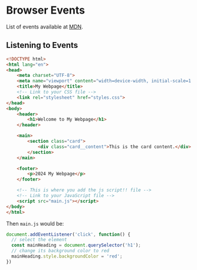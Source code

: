 # Browser Events

List of events available at [MDN](https://developer.mozilla.org/en-US/docs/Web/Events).

## Listening to Events

```html
<!DOCTYPE html>
<html lang="en">
<head>
    <meta charset="UTF-8">
    <meta name="viewport" content="width=device-width, initial-scale=1.0">
    <title>My Webpage</title>
    <!-- Link to your CSS file -->
    <link rel="stylesheet" href="styles.css">
</head>
<body>
    <header>
        <h1>Welcome to My Webpage</h1>
    </header>

    <main>
        <section class="card">
            <div class="card__content">This is the card content.</div>
        </section>
    </main>

    <footer>
        <p>2024 My Webpage</p>
    </footer>

    <!-- This is where you add the js script!! file -->
    <!-- Link to your JavaScript file -->
    <script src="main.js"></script>
</body>
</html>

```

Then `main.js` would be:

```js
document.addEventListener('click', function() {
  // select the element
  const mainHeading = document.querySelector('h1');
  // change its background color to red
  mainHeading.style.backgroundColor = 'red';
})
```
